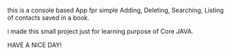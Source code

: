 this is a console based App fpr simple Adding, Deleting, Searching, Listing of contacts saved in a book.

i made this small project just for learning purpose of Core JAVA.

HAVE A NICE DAY!
